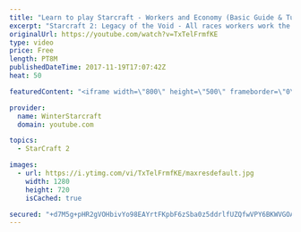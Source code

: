 ```yaml
---
title: "Learn to play Starcraft - Workers and Economy (Basic Guide & Tutorial)"
excerpt: "Starcraft 2: Legacy of the Void - All races workers work the same (mule notwithstanding!)  Wiki on mining: http://wiki.teamliquid.net/starcraft2/Mining_Minerals"
originalUrl: https://youtube.com/watch?v=TxTelFrmfKE
type: video
price: Free
length: PT8M
publishedDateTime: 2017-11-19T17:07:42Z
heat: 50

featuredContent: "<iframe width=\"800\" height=\"500\" frameborder=\"0\" src=\"https://www.youtube.com/embed/TxTelFrmfKE\" allow=\"accelerometer; autoplay; encrypted-media; gyroscope; picture-in-picture\" allowfullscreen></iframe>"

provider:
  name: WinterStarcraft
  domain: youtube.com

topics:
  - StarCraft 2

images:
  - url: https://i.ytimg.com/vi/TxTelFrmfKE/maxresdefault.jpg
    width: 1280
    height: 720
    isCached: true

secured: "+d7M5g+pHR2gVOHbivYo98EAYrtFKpbF6zSba0z5ddrlfUZQfwVPY6BKWVGOAcqtewmtId2aBLoeOcOhXZnbMi3mTPaNXWa/Dmf3J2hLhXEVgyrMVo8/EaAPNvp7SvqyegDTjp33g+JZnNBy+BPBcblvU48YB/BphiM55ay6APFAvxkglreFbKu3DAx/zkTDGKEkkgRxCZpcBWFibwkB8F9ETDMZcj0CKj2Sv/VZVVBXxScYPzi3R1P6UKY3rs5bN3M+f6yNbTy/JifG4REQOIyMi1NQAOMgFIZCrK8vg3OczGF38uJzPQ5vUKBlz6h/zKN34gfchK6qhMUyilzUUXJTOgIObCdbPVAb3QLdAIe2zBNgpnEXrqeYx6/1db27gIpDLb6vrsm08IZN8fHacbqzajYAvTHMUY8IWR2p2mk=;bd3rJhFx5uyAZCkRKzKX8g=="
---
```


